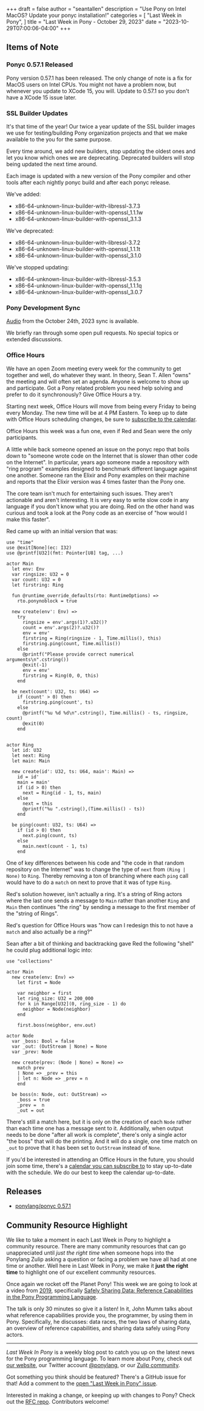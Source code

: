 +++
draft = false
author = "seantallen"
description = "Use Pony on Intel MacOS? Update your ponyc installation!"
categories = [
    "Last Week in Pony",
]
title = "Last Week in Pony - October 29, 2023"
date = "2023-10-29T07:00:06-04:00"
+++

## Items of Note

### Ponyc 0.57.1 Released

Pony version 0.57.1 has been released. The only change of note is a fix for MacOS users on Intel CPUs. You might not have a problem now, but whenever you update to XCode 15, you will. Update to 0.57.1 so you don't have a XCode 15 issue later.

### SSL Builder Updates

It's that time of the year! Our twice a year update of the SSL builder images we use for testing/building Pony organization projects and that we make available to the you for the same purpose.

Every time around, we add new builders, stop updating the oldest ones and let you know which ones we are deprecating. Deprecated builders will stop being updated the next time around.

Each image is updated with a new version of the Pony compiler and other tools after each nightly ponyc build and after each ponyc release.

We've added:

- x86-64-unknown-linux-builder-with-libressl-3.7.3
- x86-64-unknown-linux-builder-with-openssl_1.1.1w
- x86-64-unknown-linux-builder-with-openssl_3.1.3

We've deprecated:

- x86-64-unknown-linux-builder-with-libressl-3.7.2
- x86-64-unknown-linux-builder-with-openssl_1.1.1t
- x86-64-unknown-linux-builder-with-openssl_3.1.0

We've stopped updating:

- x86-64-unknown-linux-builder-with-libressl-3.5.3
- x86-64-unknown-linux-builder-with-openssl_1.1.1q
- x86-64-unknown-linux-builder-with-openssl_3.0.7

### Pony Development Sync

[Audio](https://sync-recordings.ponylang.io/r/2023_10_24.m4a) from the October 24th, 2023 sync is available.

We briefly ran through some open pull requests. No special topics or extended discussions.

### Office Hours

We have an open Zoom meeting every week for the community to get together and well, do whatever they want. In theory, Sean T. Allen "owns" the meeting and will often set an agenda. Anyone is welcome to show up and participate. Got a Pony related problem you need help solving and prefer to do it synchronously? Give Office Hours a try.

Starting next week, Office Hours will move from being every Friday to being every Monday. The new time will be at 4 PM Eastern. To keep up to date with Office Hours scheduling changes, be sure to [subscribe to the calendar](https://calendar.google.com/calendar/ical/4465e68ae24131ae00461a40893f2637a2c9ac510e311a44ff78680e2f183ce3%40group.calendar.google.com/public/basic.ics).

Office Hours this week was a fun one, even if Red and Sean were the only participants.

A little while back someone opened an issue on the ponyc repo that boils down to "someone wrote code on the Internet that is slower than other code on the Internet". In particular, years ago someone made a repository with "ring program" examples designed to benchmark different language against one another. Someone ran the Elixir and Pony examples on their machine and reports that the Elixir version was 4 times faster than the Pony one.

The core team isn't much for entertaining such issues. They aren't actionable and aren't interesting. It is very easy to write slow code in any language if you don't know what you are doing. Red on the other hand was curious and took a look at the Pony code as an exercise of "how would I make this faster".

Red came up with an initial version that was:

```pony
use "time"
use @exit[None](ec: I32)
use @printf[U32](fmt: Pointer[U8] tag, ...)

actor Main
  let env: Env
  var ringsize: U32 = 0
  var count: U32 = 0
  let firstring: Ring

  fun @runtime_override_defaults(rto: RuntimeOptions) =>
    rto.ponynoblock = true

  new create(env': Env) =>
    try
      ringsize = env'.args(1)?.u32()?
      count = env'.args(2)?.u32()?
      env = env'
      firstring = Ring(ringsize - 1, Time.millis(), this)
      firstring.ping(count, Time.millis())
    else
      @printf("Please provide correct numerical arguments\n".cstring())
      @exit(-1)
      env = env'
      firstring = Ring(0, 0, this)
    end

  be next(count': U32, ts: U64) =>
    if (count' > 0) then
      firstring.ping(count', ts)
    else
      @printf("%u %d %d\n".cstring(), Time.millis() - ts, ringsize, count)
      @exit(0)
    end


actor Ring
  let id: U32
  let next: Ring
  let main: Main

  new create(id': U32, ts: U64, main': Main) =>
    id = id'
    main = main'
    if (id > 0) then
      next = Ring(id - 1, ts, main)
    else
      next = this
      @printf("%u ".cstring(),(Time.millis() - ts))
    end

  be ping(count: U32, ts: U64) =>
    if (id > 0) then
      next.ping(count, ts)
    else
      main.next(count - 1, ts)
    end
```

One of key differences between his code and "the code in that random repository on the Internet" was to change the type of `next` from `(Ring | None)` to `Ring`. Thereby removing a ton of branching where each `ping` call would have to do a `match` on next to prove that it was of type `Ring`.

Red's solution however, isn't actually a ring. It's a string of Ring actors where the last one sends a message to `Main` rather than another `Ring` and `Main` then continues "the ring" by sending a message to the first member of the "string of Rings".

Red's question for Office Hours was "how can I redesign this to not have a `match` and also actually be a ring?"

Sean after a bit of thinking and backtracking gave Red the following "shell" he could plug additional logic into:

```pony
use "collections"

actor Main
  new create(env: Env) =>
    let first = Node

    var neighbor = first
    let ring_size: U32 = 200_000
    for k in Range[U32](0, ring_size - 1) do
      neighbor = Node(neighbor)
    end

    first.boss(neighbor, env.out)

actor Node
  var _boss: Bool = false
  var _out: (OutStream | None) = None
  var _prev: Node

  new create(prev: (Node | None) = None) =>
    match prev
    | None => _prev = this
    | let n: Node => _prev = n
    end

  be boss(n: Node, out: OutStream) =>
    _boss = true
    _prev =  n
    _out = out
```

There's still a match here, but it is only on the creation of each `Node` rather than each time one has a message sent to it. Additionally, when output needs to be done "after all work is complete", there's only a single actor "the boss" that will do the printing. And it will do a single, one time match on `_out` to prove that it has been set to `OutStream` instead of `None`.

If you'd be interested in attending an Office Hours in the future, you should join some time, there's a [calendar you can subscribe to](https://calendar.google.com/calendar/ical/4465e68ae24131ae00461a40893f2637a2c9ac510e311a44ff78680e2f183ce3%40group.calendar.google.com/public/basic.ics) to stay up-to-date with the schedule. We do our best to keep the calendar up-to-date.

## Releases

- [ponylang/ponyc 0.57.1](https://github.com/ponylang/ponyc/releases/tag/0.57.1)

## Community Resource Highlight

We like to take a moment in each Last Week in Pony to highlight a community resource. There are many community resources that can go unappreciated until _just the right time_ when someone hops into the Ponylang Zulip asking a question or facing a problem we have all had at one time or another. Well here in Last Week in Pony, we make it **just the right time** to highlight one of our excellent community resources.

Once again we rocket off the Planet Pony! This week we are going to look at a video from [2019](https://www.ponylang.io/community/planet-pony/#2019), specifically [Safely Sharing Data: Reference Capabilities in the Pony Programming Language](https://www.youtube.com/watch?v=u1JfYa413fY).

The talk is only 30 minutes so give it a listen! In it, John Mumm talks about what reference capabilities provide you, the programmer, by using them in Pony. Specifically, he discusses: data races, the two laws of sharing data, an overview of reference capabilities, and sharing data safely using Pony actors.

---

_Last Week In Pony_ is a weekly blog post to catch you up on the latest news for the Pony programming language. To learn more about Pony, check out [our website](https://ponylang.io), our Twitter account [@ponylang](https://twitter.com/ponylang), or our [Zulip community](https://ponylang.zulipchat.com).

Got something you think should be featured? There's a GitHub issue for that! Add a comment to the [open "Last Week in Pony" issue](https://github.com/ponylang/ponylang.github.io/issues?q=is%3Aissue+is%3Aopen+label%3Alast-week-in-pony).

Interested in making a change, or keeping up with changes to Pony? Check out the [RFC repo](https://github.com/ponylang/rfcs). Contributors welcome!
